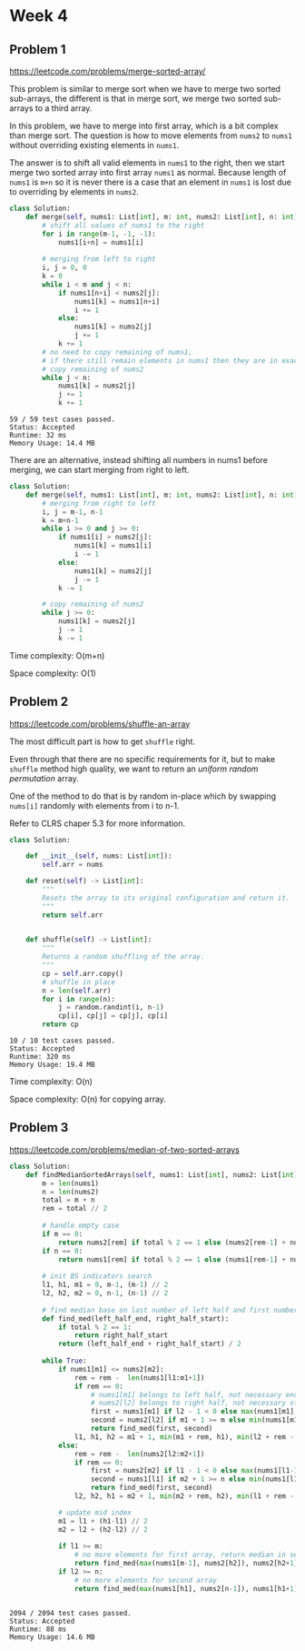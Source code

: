 # Week 4

## Problem 1
https://leetcode.com/problems/merge-sorted-array/

This problem is similar to merge sort when we have to merge two sorted sub-arrays, the different is that in merge sort, we merge two sorted sub-arrays to a third array.

In this problem, we have to merge into first array, which is a bit complex than merge sort. The question is how to move elements from `nums2` to `nums1` without overriding existing elements in `nums1`.

The answer is to shift all valid elements in `nums1` to the right, then we start merge two sorted array into first array `nums1` as normal. Because length of `nums1` is `m+n` so it is never there is a case that an element in `nums1` is lost due to overriding by elements in `nums2`.

```python
class Solution:
    def merge(self, nums1: List[int], m: int, nums2: List[int], n: int) -> None:
        # shift all values of nums1 to the right
        for i in range(m-1, -1, -1):
            nums1[i+n] = nums1[i]
        
        # merging from left to right
        i, j = 0, 0
        k = 0
        while i < m and j < n:
            if nums1[n+i] < nums2[j]:
                nums1[k] = nums1[n+i]
                i += 1
            else:
                nums1[k] = nums2[j]
                j += 1
            k += 1
        # no need to copy remaining of nums1, 
        # if there still remain elements in nums1 then they are in exact positions.
        # copy remaining of nums2
        while j < n:
            nums1[k] = nums2[j]
            j += 1
            k += 1
```
```
59 / 59 test cases passed.
Status: Accepted
Runtime: 32 ms
Memory Usage: 14.4 MB
```

There are an alternative, instead shifting all numbers in nums1 before merging, we can start merging from right to left.

```python
class Solution:
    def merge(self, nums1: List[int], m: int, nums2: List[int], n: int) -> None:
        # merging from right to left
        i, j = m-1, n-1
        k = m+n-1
        while i >= 0 and j >= 0:
            if nums1[i] > nums2[j]:
                nums1[k] = nums1[i]
                i -= 1
            else:
                nums1[k] = nums2[j]
                j -= 1
            k -= 1

        # copy remaining of nums2
        while j >= 0:
            nums1[k] = nums2[j]
            j -= 1
            k -= 1
```

Time complexity: O(m+n)

Space complexity: O(1)

## Problem 2
https://leetcode.com/problems/shuffle-an-array

The most difficult part is how to get `shuffle` right.

Even through that there are no specific requirements for it, but to make `shuffle` method high quality, we want to return an *uniform random permutation* array.

One of the method to do that is by random in-place which by swapping `nums[i]` randomly with elements from i to n-1.

Refer to CLRS chaper 5.3 for more information.

```python
class Solution:

    def __init__(self, nums: List[int]):
        self.arr = nums

    def reset(self) -> List[int]:
        """
        Resets the array to its original configuration and return it.
        """
        return self.arr
        

    def shuffle(self) -> List[int]:
        """
        Returns a random shuffling of the array.
        """
        cp = self.arr.copy()
        # shuffle in place
        n = len(self.arr)
        for i in range(n):
            j = random.randint(i, n-1)
            cp[i], cp[j] = cp[j], cp[i]
        return cp
```
```
10 / 10 test cases passed.
Status: Accepted
Runtime: 320 ms
Memory Usage: 19.4 MB
```

Time complexity: O(n)

Space complexity: O(n) for copying array.

## Problem 3
https://leetcode.com/problems/median-of-two-sorted-arrays

```python
class Solution:
    def findMedianSortedArrays(self, nums1: List[int], nums2: List[int]) -> float:
        m = len(nums1)
        n = len(nums2)
        total = m + n
        rem = total // 2
        
        # handle empty case
        if m == 0:
            return nums2[rem] if total % 2 == 1 else (nums2[rem-1] + nums2[rem]) / 2
        if n == 0:
            return nums1[rem] if total % 2 == 1 else (nums1[rem-1] + nums1[rem]) / 2
        
        # init BS indicators search
        l1, h1, m1 = 0, m-1, (m-1) // 2
        l2, h2, m2 = 0, n-1, (n-1) // 2
        
        # find median base on last number of left half and first number of right half
        def find_med(left_half_end, right_half_start):
            if total % 2 == 1:
                return right_half_start
            return (left_half_end + right_half_start) / 2
        
        while True:
            if nums1[m1] <= nums2[m2]:
                rem = rem -  len(nums1[l1:m1+1])
                if rem == 0:
                    # nums1[m1] belongs to left half, not necessary ending of left half
                    # nums2[l2] belongs to right half, not necessary start of right half
                    first = nums1[m1] if l2 - 1 < 0 else max(nums1[m1], nums2[l2-1])
                    second = nums2[l2] if m1 + 1 >= m else min(nums1[m1+1], nums2[l2])
                    return find_med(first, second)
                l1, h1, h2 = m1 + 1, min(m1 + rem, h1), min(l2 + rem - 1, h2)
            else:
                rem = rem -  len(nums2[l2:m2+1])
                if rem == 0:
                    first = nums2[m2] if l1 - 1 < 0 else max(nums1[l1-1], nums2[m2])
                    second = nums1[l1] if m2 + 1 >= n else min(nums1[l1], nums2[m2+1])
                    return find_med(first, second)
                l2, h2, h1 = m2 + 1, min(m2 + rem, h2), min(l1 + rem - 1, h1)

            # update mid index
            m1 = l1 + (h1-l1) // 2
            m2 = l2 + (h2-l2) // 2
            
            if l1 >= m:
                # no more elements for first array, return median in second array
                return find_med(max(nums1[m-1], nums2[h2]), nums2[h2+1])
            if l2 >= n:
                # no more elements for second array
                return find_med(max(nums1[h1], nums2[n-1]), nums1[h1+1])
```
```

2094 / 2094 test cases passed.
Status: Accepted
Runtime: 88 ms
Memory Usage: 14.6 MB
```

